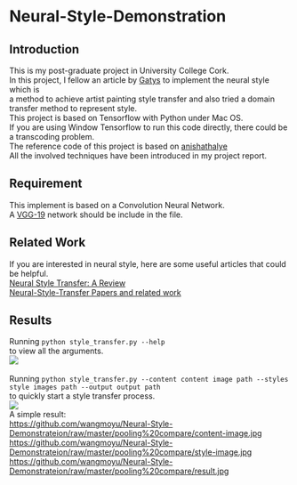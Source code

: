 # Neural-Style-Demonstration
## Introduction
This is my post-graduate project in University College Cork.<br>
In this project, I fellow an article by [Gatys](https://arxiv.org/abs/1508.06576) to implement the neural style which is <br>
a method to achieve artist painting style transfer and also tried a domain transfer method to represent style.<br>
This project is based on Tensorflow with Python under Mac OS.<br>
If you are using Window Tensorflow to run this code directly, there could be a transcoding problem.<br>
The reference code of this project is based on [anishathalye](https://github.com/anishathalye/neural-style)<br>
All the involved techniques have been introduced in my project report.<br>
## Requirement 
This implement is based on a Convolution Neural Network.<br>
A [VGG-19](http://www.vlfeat.org/matconvnet/models/beta16/imagenet-vgg-verydeep-19.mat) network should be include in the file.<br>
## Related Work
If you are interested in neural style, here are some useful articles that could be helpful.<br>
[Neural Style Transfer: A Review](https://arxiv.org/abs/1705.04058v4)<br>
[Neural-Style-Transfer Papers and related work](https://github.com/ycjing/Neural-Style-Transfer-Papers)<br> 
## Results
Running  `python style_transfer.py --help`<br>
to view all the arguments.<br>
![](https://github.com/wangmoyu/Neural-Style-Demonstrateion/raw/master/interface-help.png)<br>  
Running  `python style_transfer.py --content content image path --styles style images path --output output path` <br>
to quickly start a style transfer process.<br>
![](https://github.com/wangmoyu/Neural-Style-Demonstrateion/raw/master/interface.png)<br>
A simple result:<br>
https://github.com/wangmoyu/Neural-Style-Demonstrateion/raw/master/pooling%20compare/content-image.jpg <br>
https://github.com/wangmoyu/Neural-Style-Demonstrateion/raw/master/pooling%20compare/style-image.jpg <br>
https://github.com/wangmoyu/Neural-Style-Demonstrateion/raw/master/pooling%20compare/result.jpg <br>
